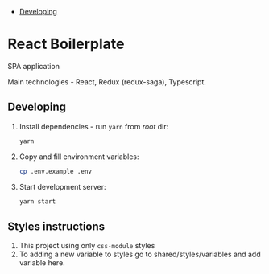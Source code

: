 - [Developing](#developing)

# React Boilerplate

SPA application

Main technologies - React, Redux (redux-saga), Typescript.

## Developing

1. Install dependencies - run `yarn` from _root_ dir:
   ```bash
   yarn
   ```
2. Copy and fill environment variables:
   ```bash
   cp .env.example .env
   ```
2. Start development server:
   ```bash
   yarn start
   ```

## Styles instructions
1. This project using only `css-module` styles
2. To adding a new variable to styles go to shared/styles/variables and add variable here.
